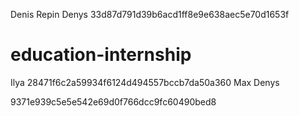 Denis Repin
Denys
33d87d791d39b6acd1ff8e9e638aec5e70d1653f


# education-internship

Ilya
 28471f6c2a59934f6124d494557bccb7da50a360
Max 
Denys


9371e939c5e5e542e69d0f766dcc9fc60490bed8
